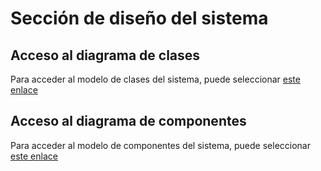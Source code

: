 # Sección de diseño del sistema

## Acceso al diagrama de clases

Para acceder al modelo de clases del sistema, puede seleccionar [este enlace](https://github.com/dylanrodbar/ReconocedorRostros/blob/master/Dise%C3%B1o/ModeloClases.png)


## Acceso al diagrama de componentes 

Para acceder al modelo de componentes del sistema, puede seleccionar [este enlace](https://github.com/dylanrodbar/ReconocedorRostros/blob/master/Dise%C3%B1o/ModeloComponentes.png)
